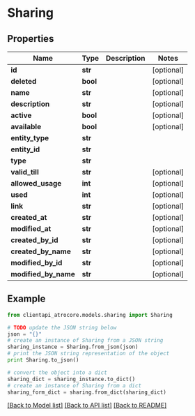 # Sharing


## Properties
Name | Type | Description | Notes
------------ | ------------- | ------------- | -------------
**id** | **str** |  | [optional] 
**deleted** | **bool** |  | [optional] 
**name** | **str** |  | [optional] 
**description** | **str** |  | [optional] 
**active** | **bool** |  | [optional] 
**available** | **bool** |  | [optional] 
**entity_type** | **str** |  | 
**entity_id** | **str** |  | 
**type** | **str** |  | 
**valid_till** | **str** |  | [optional] 
**allowed_usage** | **int** |  | [optional] 
**used** | **int** |  | [optional] 
**link** | **str** |  | [optional] 
**created_at** | **str** |  | [optional] 
**modified_at** | **str** |  | [optional] 
**created_by_id** | **str** |  | [optional] 
**created_by_name** | **str** |  | [optional] 
**modified_by_id** | **str** |  | [optional] 
**modified_by_name** | **str** |  | [optional] 

## Example

```python
from clientapi_atrocore.models.sharing import Sharing

# TODO update the JSON string below
json = "{}"
# create an instance of Sharing from a JSON string
sharing_instance = Sharing.from_json(json)
# print the JSON string representation of the object
print Sharing.to_json()

# convert the object into a dict
sharing_dict = sharing_instance.to_dict()
# create an instance of Sharing from a dict
sharing_form_dict = sharing.from_dict(sharing_dict)
```
[[Back to Model list]](../README.md#documentation-for-models) [[Back to API list]](../README.md#documentation-for-api-endpoints) [[Back to README]](../README.md)


